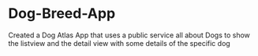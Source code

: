 # Dog-Breed-App
Created a Dog Atlas App that uses a public service all about Dogs to show the listview and the detail view with some details of the specific dog
